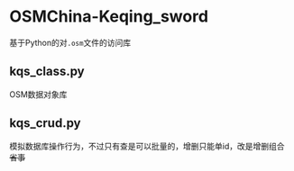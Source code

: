 # OSMChina-Keqing_sword

基于Python的对`.osm`文件的访问库

## kqs_class.py

OSM数据对象库

## kqs_crud.py

模拟数据库操作行为，不过只有查是可以批量的，增删只能单id，改是增删组合 ~~省事~~
